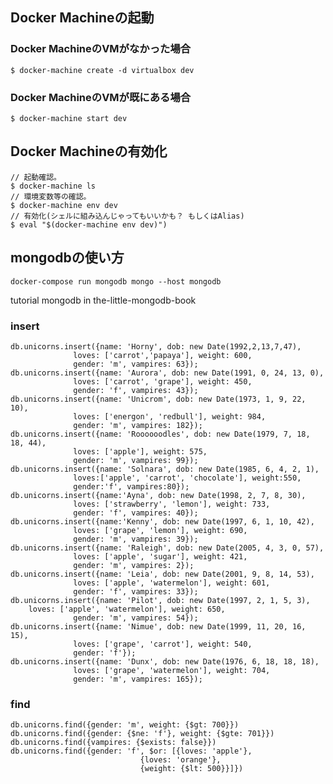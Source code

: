 ## Docker Machineの起動
### Docker MachineのVMがなかった場合

    $ docker-machine create -d virtualbox dev

### Docker MachineのVMが既にある場合

    $ docker-machine start dev

## Docker Machineの有効化
    // 起動確認。
    $ docker-machine ls
    // 環境変数等の確認。
    $ docker-machine env dev
    // 有効化(シェルに組み込んじゃってもいいかも？ もしくはAlias)
    $ eval "$(docker-machine env dev)")

## mongodbの使い方

    docker-compose run mongodb mongo --host mongodb
    
tutorial mongodb in the-little-mongodb-book

### insert

    db.unicorns.insert({name: 'Horny', dob: new Date(1992,2,13,7,47),
                  loves: ['carrot','papaya'], weight: 600,
                  gender: 'm', vampires: 63});
    db.unicorns.insert({name: 'Aurora', dob: new Date(1991, 0, 24, 13, 0),
                  loves: ['carrot', 'grape'], weight: 450,
                  gender: 'f', vampires: 43});
    db.unicorns.insert({name: 'Unicrom', dob: new Date(1973, 1, 9, 22, 10),
                  loves: ['energon', 'redbull'], weight: 984,
                  gender: 'm', vampires: 182});
    db.unicorns.insert({name: 'Roooooodles', dob: new Date(1979, 7, 18, 18, 44),
                  loves: ['apple'], weight: 575,
                  gender: 'm', vampires: 99});
    db.unicorns.insert({name: 'Solnara', dob: new Date(1985, 6, 4, 2, 1),
                  loves:['apple', 'carrot', 'chocolate'], weight:550,
                  gender:'f', vampires:80});
    db.unicorns.insert({name:'Ayna', dob: new Date(1998, 2, 7, 8, 30),
                  loves: ['strawberry', 'lemon'], weight: 733,
                  gender: 'f', vampires: 40});
    db.unicorns.insert({name:'Kenny', dob: new Date(1997, 6, 1, 10, 42),
                  loves: ['grape', 'lemon'], weight: 690,
                  gender: 'm', vampires: 39});
    db.unicorns.insert({name: 'Raleigh', dob: new Date(2005, 4, 3, 0, 57),
                  loves: ['apple', 'sugar'], weight: 421,
                  gender: 'm', vampires: 2});
    db.unicorns.insert({name: 'Leia', dob: new Date(2001, 9, 8, 14, 53),
                  loves: ['apple', 'watermelon'], weight: 601,
                  gender: 'f', vampires: 33});
    db.unicorns.insert({name: 'Pilot', dob: new Date(1997, 2, 1, 5, 3),
        loves: ['apple', 'watermelon'], weight: 650,
                  gender: 'm', vampires: 54});
    db.unicorns.insert({name: 'Nimue', dob: new Date(1999, 11, 20, 16, 15),
                  loves: ['grape', 'carrot'], weight: 540,
                  gender: 'f'});
    db.unicorns.insert({name: 'Dunx', dob: new Date(1976, 6, 18, 18, 18),
                  loves: ['grape', 'watermelon'], weight: 704,
                  gender: 'm', vampires: 165});
                  
### find

    db.unicorns.find({gender: 'm', weight: {$gt: 700}})
    db.unicorns.find({gender: {$ne: 'f'}, weight: {$gte: 701}})
    db.unicorns.find({vampires: {$exists: false}})
    db.unicorns.find({gender: 'f', $or: [{loves: 'apple'},
                                 {loves: 'orange'},
                                 {weight: {$lt: 500}}]})